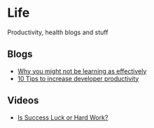 # Life
Productivity, health blogs and stuff

## Blogs
- [Why you might not be learning as effectively](https://dev.to/lyqht/why-you-might-not-be-learning-as-effectively-18o9)
- [10 Tips to increase developer productivity](https://beyond-average.hashnode.dev/10-tips-on-how-developers-increase-their-productivity)

## Videos
- [Is Success Luck or Hard Work?](https://youtu.be/3LopI4YeC4I)